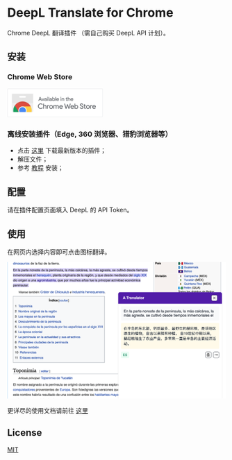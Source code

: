 # DeepL Translate for Chrome

Chrome DeepL 翻译插件 （需自己购买 DeepL API 计划）。

## 安装

### Chrome Web Store

[<img src="./assets/store.png" width=220>](https://chrome.google.com/webstore/detail/a-translator/bpcbgnkijachkbknbhjmijehipcphndd)

### 离线安装插件（Edge, 360 浏览器、猎豹浏览器等）

- 点击 [这里](https://github.com/geekdada/a-translator-chrome-extension/releases/latest/download/extension.zip) 下载最新版本的插件；
- 解压文件；
- 参考 [教程](https://www.notion.so/geekdada/6b5d9c86e9654681b30df86ca242876c) 安装；

## 配置

请在插件配置页面填入 DeepL 的 API Token。

## 使用

在网页内选择内容即可点击图标翻译。

![](./assets/screenshot.png)

更详尽的使用文档请前往 [这里](https://www.notion.so/geekdada/Chrome-95ba478ceca745f8b98b4a1d06c0f8dd)

## License

[MIT](./LICENSE)
